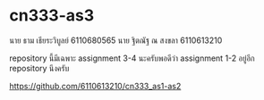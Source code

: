 # cn333-as3

นาย ธาม เธียระวิบูลย์ 6110680565
นาย ฐิตณัฐ ณ สงขลา 6110613210

repository นี้มีเฉพาะ assignment 3-4 นะครับพอดีว่า assignment 1-2 อยู่อีก repository นึงครับ 

https://github.com/6110613210/cn333_as1-as2
